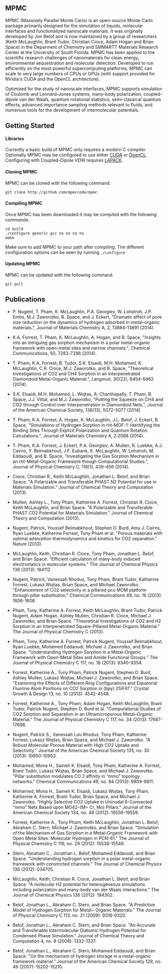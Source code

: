 ## MPMC

MPMC (Massively Parallel Monte Carlo) is an open-source Monte Carlo package primarily designed for the simulation of liquids, molecular interfaces and functionalized nanoscale materials. It was originally developed by Jon Belof and is now maintained by a group of researchers (Keith McLaughlin, Brant Tudor, Christian Cioce, Adam Hogan and Brian Space) in the Deparment of Chemistry and SMMARTT Materials Research Center at the University of South Florida. MPMC has been applied to the scientific research challenges of nanomaterials for clean energy, environmental sequestration and molecular detection. Developed to run efficiently on the most powerful supercomputing platforms, MPMC can scale to very large numbers of CPUs or GPUs (with support provided for NVidia's CUDA and the OpenCL architecture).

Optimized for the study of nanoscale interfaces, MPMC supports simulation of Coulomb and Lennard-Jones systems, many-body polarization, coupled-dipole van der Waals, quantum rotational statistics, semi-classical quantum effects, advanced importance sampling methods relevant to fluids, and numerous tools for the development of intermolecular potentials.

## Getting Started

#### Libraries

Currently a basic build of MPMC only requires a modern C compiler. Optionally MPMC may be configured to use either [CUDA](https://developer.nvidia.com/cuda-zone) or [OpenCL](https://www.khronos.org/opencl/). Configuring with Coupled-Dipole VDW requires [LAPACK](http://www.netlib.org/lapack/).

#### Cloning MPMC

MPMC can be cloned with the following command.

```
git clone http://github.com/mpmccode/mpmc
```

#### Compiling MPMC

Once MPMC has been downloaded it may be compiled with the following commands.

```
cd build
./configure generic gcc no no no no
make
```

Make sure to add MPMC to your path after compiling. The different configuration options can be seen by running `./configure`

#### Updating MPMC

MPMC can be updated with the following command.

```
git pull
```

## Publications

* P. Nugent, T. Pham, K. McLaughlin, P.A. Georgiev, W. Lohstroh, J.P. Embs, M.J. Zaworotko, B. Space, and J. Eckert, "Dramatic effect of pore size reduction on the dynamics of hydrogen adsorbed in metal-organic materials.", Journal of Materials Chemistry A, 2, 13884-13891 (2014). 

* K.A. Forrest, T. Pham, K. McLaughlin, A. Hogan, and B. Space, "Insights into an intriguing gas sorption mechanism in a polar metal-organic framework with open-metal sites and narrow channels.", Chemical Communications, 50, 7283-7286 (2014). 

* T. Pham, K.A. Forrest, B. Tudor, S.K. Elsaidi, M.H. Mohamed, K. McLaughlin, C.R. Cioce, M.J. Zaworotko, and B. Space, "Theoretical Investigations of CO2 and CH4 Sorption in an Interpenetrated Diamondoid Metal-Organic Material.", Langmuir, 30(22), 6454-6462 (2014). 

* S.K. Elsaidi, M.H. Mohamed, L. Wojtas, A. Chanthapally, T. Pham, B. Space, J.J. Vittal, and M.J. Zaworotko, "Putting the Squeeze on CH4 and CO2 through Control over Interpenetration in Diamondoid Nets.", Journal of the American Chemical Society, 136(13), 5072-5077 (2014). 

* T. Pham, K.A. Forrest, A. Hogan, K. McLaughlin, J.L. Belof, J. Eckert, B. Space, "Simulations of Hydrogen Sorption in rht-MOF-1: Identifying the Binding Sites Through Explicit Polarization and Quantum Rotation Calculations.", Journal of Materials Chemistry A, 2:2088 (2014). 

* T. Pham, K.A. Forrest, J. Eckert, P.A. Georgiev, A. Mullen, R. Luebke, A.J. Cairns, Y. Belmabkhout, J.F. Eubank, K. McLaughlin, W. Lohstroh, M. Eddaoudi, and B. Space, "Investigating the Gas Sorption Mechanism in an rht-Metal-Organic Framework though Computational Studies.", Journal of Physical Chemistry C, 118(1), 439-456 (2014). 

* Cioce, Christian R., Keith McLaughlin, Jonathan L. Belof, and Brian Space. "A Polarizable and Transferable PHAST N2 Potential for use in Materials Simulation." Journal of Chemical Theory and Computation (2013). 

* Mullen, Ashley L., Tony Pham, Katherine A. Forrest, Christian R. Cioce, Keith McLaughlin, and Brian Space. "A Polarizable and Transferable PHAST CO2 Potential for Materials Simulation." Journal of Chemical Theory and Computation (2013). 

* Nugent, Patrick, Youssef Belmabkhout, Stephen D. Burd, Amy J. Cairns, Ryan Luebke, Katherine Forrest, Tony Pham et al. "Porous materials with optimal adsorption thermodynamics and kinetics for CO2 separation." Nature (2013). 

* McLaughlin, Keith, Christian R. Cioce, Tony Pham, Jonathan L. Belof, and Brian Space. "Efficient calculation of many-body induced electrostatics in molecular systems." The Journal of Chemical Physics 136 (2013): 184112 

* Nugent, Patrick, Vanessah Rhodus, Tony Pham, Brant Tudor, Katherine Forrest, Lukasz Wojtas, Brian Space, and Michael Zaworotko. "Enhancement of CO2 selectivity in a pillared pcu MOM platform through pillar substitution." Chemical Communications 49, no. 16 (2013): 1606-1608. 

* Pham, Tony, Katherine A. Forrest, Keith McLaughlin, Brant Tudor, Patrick Nugent, Adam Hogan, Ashley Mullen, Christian R. Cioce, Michael J. Zaworotko, and Brian Space. "Theoretical Investigations of CO2 and H2 Sorption in an Interpenetrated Square-Pillared Metal-Organic Material." The Journal of Physical Chemistry C (2013). 

* Pham, Tony, Katherine A. Forrest, Patrick Nugent, Youssef Belmabkhout, Ryan Luebke, Mohamed Eddaoudi, Michael J. Zaworotko, and Brian Space. "Understanding Hydrogen Sorption in a Metal–Organic Framework with Open-Metal Sites and Amide Functional Groups." The Journal of Physical Chemistry C 117, no. 18 (2013): 9340-9354. 

* Forrest, Katherine A., Tony Pham, Patrick Nugent, Stephen D. Burd, Ashley Mullen, Lukasz Wojtas, Michael J. Zaworotko, and Brian Space. "Examining the Effects of Different Ring Configurations and Equatorial Fluorine Atom Positions on CO2 Sorption in (bpy) 2SiF6?." Crystal Growth & Design 13, no. 10 (2013): 4542-4548. 

* Forrest, Katherine A., Tony Pham, Adam Hogan, Keith McLaughlin, Brant Tudor, Patrick Nugent, Stephen D. Burd et al. "Computational Studies of CO2 Sorption and Separation in an Ultramicroporous Metal–Organic Material." The Journal of Physical Chemistry C 117, no. 34 (2013): 17687-17698. 

* Nugent, Patrick S., Vanessah Lou Rhodus, Tony Pham, Katherine Forrest, Lukasz Wojtas, Brian Space, and Michael J. Zaworotko. "A Robust Molecular Porous Material with High CO2 Uptake and Selectivity." Journal of the American Chemical Society 135, no. 30 (2013): 10950-10953. 

* Mohamed, Mona H., Sameh K. Elsaidi, Tony Pham, Katherine A. Forrest, Brant Tudor, Lukasz Wojtas, Brian Space, and Michael J. Zaworotko. "Pillar substitution modulates CO 2 affinity in “mmo” topology networks." Chemical Communications 49, no. 84 (2013): 9809-9811. 

* Mohamed, Mona H., Sameh K. Elsaidi, Lukasz Wojtas, Tony Pham, Katherine A. Forrest, Brant Tudor, Brian Space, and Michael J. Zaworotko. "Highly Selective CO2 Uptake in Uninodal 6-Connected “mmo” Nets Based upon MO42–(M= Cr, Mo) Pillars." Journal of the American Chemical Society 134, no. 48 (2012): 19556-19559. 

* Forrest, Katherine A., Tony Pham, Keith McLaughlin, Jonathan L. Belof, Abraham C. Stern, Michael J. Zaworotko, and Brian Space. "Simulation of the Mechanism of Gas Sorption in a Metal–Organic Framework with Open Metal Sites: Molecular Hydrogen in PCN-61." The Journal of Physical Chemistry C 116, no. 29 (2012): 15538-15549. 

* Stern, Abraham C., Jonathan L. Belof, Mohamed Eddaoudi, and Brian Space. "Understanding hydrogen sorption in a polar metal-organic framework with constricted channels." The Journal of Chemical Physics 136 (2012): 034705. 

* McLaughlin, Keith, Christian R. Cioce, Jonathan L. Belof, and Brian Space. "A molecular H2 potential for heterogeneous simulations including polarization and many-body van der Waals interactions." The Journal of Chemical Physics 136 (2012): 194302. 

* Belof, Jonathan L., Abraham C. Stern, and Brian Space. "A Predictive Model of Hydrogen Sorption for Metal− Organic Materials." The Journal of Physical Chemistry C 113, no. 21 (2009): 9316-9320. 

* Belof, Jonathan L., Abraham C. Stern, and Brian Space. "An Accurate and Transferable Intermolecular Diatomic Hydrogen Potential for Condensed Phase Simulation." Journal of Chemical Theory and Computation 4, no. 8 (2008): 1332-1337. 

* Belof, Jonathan L., Abraham C. Stern, Mohamed Eddaoudi, and Brian Space. "On the mechanism of hydrogen storage in a metal-organic framework material." Journal of the American Chemical Society 129, no. 49 (2007): 15202-15210. 
